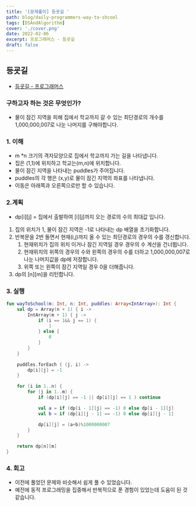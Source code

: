 ```yaml
---
title: '[문제풀이] 등굣길 '
path: blog/daily-programmers-way-to-shcool
tags: [DSAndAlgorithm]
cover: './cover.png'
date: 2022-02-06
excerpt: 프로그래머스 - 등굣길
draft: false
---
```


## 등굣길

- [등굣길 - 프로그래머스](https://programmers.co.kr/learn/courses/30/lessons/42898)

### 구하고자 하는 것은 무엇인가?

- 물이 잠긴 지역을 피해 집에서 학교까지 갈 수 있는 최단경로의 개수를 1,000,000,007로 나눈 나머지를 구해야합니다.

### 1. 이해

- m \*n 크기의 격자모양으로 집에서 학교까지 가는 길을 나타냅니다.
- 집은 (1,1)에 위치하고 학교는(m,n)에 위치합니다.
- 물이 잠긴 지역을 나타내는 puddles가 주어집니다.
- puddles의 각 행은 (x,y)로 물이 잠긴 지역의 좌표를 나타냅니다.
- 이동은 아래쪽과 오른쪽으로만 할 수 있습니다.

### 2.계획

- dp[i][j] = 집에서 출발하여 [i][j]까지 오는 경로의 수의 최대값 입니다.

1. 집의 위치가 1, 물이 잠긴 지역은 -1로 나타내는 dp 배열을 초기화합니다.
2. 반복문을 2번 돌면서 현재(i,j)까지 올 수 있는 최단경로의 경우의 수를 갱신합니다.
   1. 현재위치가 집의 위치 이거나 잠긴 지역일 경우 경우의 수 계산을 건너뜁니다.
   2. 현재위치의 위쪽의 경우의 수와 왼쪽의 경우의 수를 더하고 1,000,000,007로 나눈 나머지값을 dp에 저장합니다.
   3. 위쪽 또는 왼쪽이 잠긴 지역일 경우 0을 더해줍니다.
3. dp의 [n][m]을 리턴합니다.

### 3. 실행

```kotlin
fun wayToSchool(m: Int, n: Int, puddles: Array<IntArray>): Int {
    val dp = Array(n + 1) { i ->
        IntArray(m + 1) { j ->
            if (i == 1&& j == 1) {
                1
            } else {
                0
            }
        }
    }

    puddles.forEach { (j, i) ->
        dp[i][j] = -1
    }

    for (i in 1..n) {
        for (j in 1..m) {
            if (dp[i][j] == -1 || dp[i][j] == 1 ) continue

            val a = if (dp[i - 1][j] == -1) 0 else dp[i - 1][j]
            val b = if (dp[i][j - 1] == -1) 0 else dp[i][j - 1]

            dp[i][j] = (a+b)%1000000007
        }
    }

    return dp[n][m]
}
```

### 4. 회고

- 이전에 풀었던 문제와 비슷해서 쉽게 풀 수 있었습니다.
- 예전에 동적 프로그래밍을 집중해서 반복적으로 푼 경험이 있었는데 도움이 된 것 같습니다.
